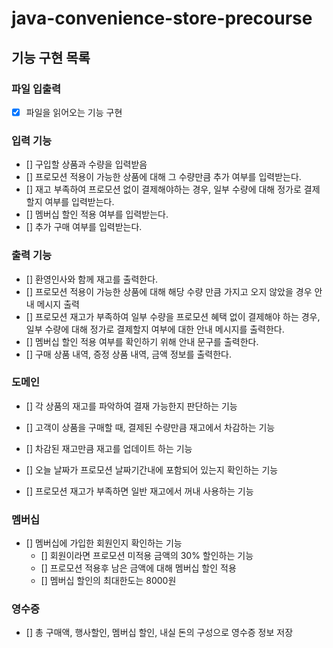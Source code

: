 # java-convenience-store-precourse


## 기능 구현 목록

### 파일 입출력
- [x] 파일을 읽어오는 기능 구현

### 입력 기능
- [] 구입할 상품과 수량을 입력받음
- [] 프로모션 적용이 가능한 상품에 대해 그 수량만큼 추가 여부를 입력받는다.
- [] 재고 부족하여 프로모션 없이 결제해야하는 경우, 일부 수량에 대해 정가로 결제할지 여부를 입력받는다.
- [] 멤버십 할인 적용 여부를 입력받는다.
- [] 추가 구매 여부를 입력받는다.


### 출력 기능
- [] 환영인사와 함께 재고를 출력한다.
- [] 프로모션 적용이 가능한 상품에 대해 해당 수량 만큼 가지고 오지 않았을 경우 안내 메시지 출력
- [] 프로모션 재고가 부족하여 일부 수량을 프로모션 혜택 없이 결제해야 하는 경우, 일부 수량에 대해 정가로 결제할지 여부에 대한 안내 메시지를 출력한다.
- [] 멤버십 할인 적용 여부를 확인하기 위해 안내 문구를 출력한다.
- [] 구매 상품 내역, 증정 상품 내역, 금액 정보를 출력한다.


### 도메인

- [] 각 상품의 재고를 파악하여 결재 가능한지 판단하는 기능 
- [] 고객이 상품을 구매할 때, 결제된 수량만큼 재고에서 차감하는 기능
- [] 차감된 재고만큼 재고를 업데이트 하는 기능

- [] 오늘 날짜가 프로모션 날짜기간내에 포함되어 있는지 확인하는 기능
- [] 프로모션 재고가 부족하면 일반 재고에서 꺼내 사용하는 기능


### 멤버십

- [] 멤버십에 가입한 회원인지 확인하는 기능
  - [] 회원이라면 프로모션 미적용 금액의 30% 할인하는 기능
  - [] 프로모션 적용후 남은 금액에 대해 멤버십 할인 적용
  - [] 멤버십 할인의 최대한도는 8000원


### 영수증
- [] 총 구매액, 행사할인, 멤버십 할인, 내실 돈의 구성으로 영수증 정보 저장
